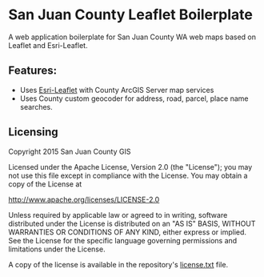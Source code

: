 # San Juan County Leaflet Boilerplate

A web application boilerplate for San Juan County WA web maps based on Leaflet and Esri-Leaflet.

## Features:

* Uses [Esri-Leaflet](http://github.com/esri/esri-leaflet) with County ArcGIS Server map services
* Uses County custom geocoder for address, road, parcel, place name searches.

## Licensing
Copyright 2015 San Juan County GIS

Licensed under the Apache License, Version 2.0 (the "License");
you may not use this file except in compliance with the License.
You may obtain a copy of the License at

   http://www.apache.org/licenses/LICENSE-2.0

Unless required by applicable law or agreed to in writing, software
distributed under the License is distributed on an "AS IS" BASIS,
WITHOUT WARRANTIES OR CONDITIONS OF ANY KIND, either express or implied.
See the License for the specific language governing permissions and
limitations under the License.

A copy of the license is available in the repository's [license.txt](https://raw.github.com/sjcgis/sjc-leaflet/master/LICENSE.txt) file.

